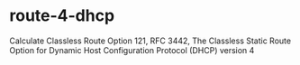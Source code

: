 # route-4-dhcp
Calculate Classless Route Option 121, RFC 3442, The Classless Static Route Option for Dynamic Host Configuration Protocol (DHCP) version 4
